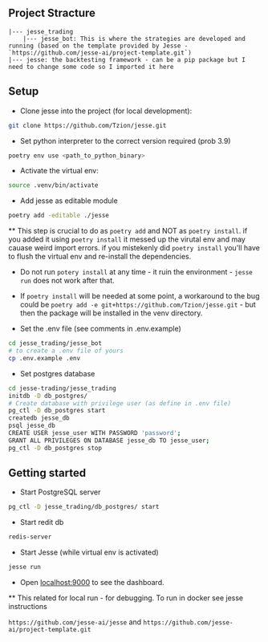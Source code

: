 ## Project Stracture

```
|--- jesse_trading
    |--- jesse_bot: This is where the strategies are developed and running (based on the template provided by Jesse -  `https://github.com/jesse-ai/project-template.git`)
|--- jesse: the backtesting framework - can be a pip package but I need to change some code so I imported it here
```


## Setup

- Clone jesse into the project (for local development):
```sh
git clone https://github.com/Tzion/jesse.git
```

- Set python interpreter to the correct version required (prob 3.9)
```sh 
poetry env use <path_to_python_binary>
```

- Activate the virtual env:
``` sh
source .venv/bin/activate
```

- Add jesse as editable module 
```sh
poetry add -editable ./jesse
```
** This step is crucial to do as `poetry add` and NOT as `poetry install`. if you added it using `poetry install` it messed up the virutal env and may cauase weird import errors. if you mistekenly did `poetry install` you'll have to flush the virtual env and re-install the dependencies.
* Do not run `potery install` at any time - it ruin the environment - `jesse run` does not work after that.

- If `poetry install` will be needed at some point, a workaround to the bug could be `poetry add -e git+https://github.com/Tzion/jesse.git` - but then the package will be installed in the venv directory.

- Set the .env file (see comments in .env.example)
```sh
cd jesse_trading/jesse_bot
# to create a .env file of yours
cp .env.example .env
```
- Set postgres database
``` sh
cd jesse-trading/jesse_trading
initdb -D db_postgres/
# Create database with privilege user (as define in .env file)
pg_ctl -D db_postgres start
createdb jesse_db
psql jesse_db
CREATE USER jesse_user WITH PASSWORD 'password';
GRANT ALL PRIVILEGES ON DATABASE jesse_db TO jesse_user;
pg_ctl -D db_postgres stop
```


## Getting started

- Start PostgreSQL server
```sh
pg_ctl -D jesse_trading/db_postgres/ start
```
- Start redit db
```sh
redis-server
```
- Start Jesse (while virtual env is activated)
```sh
jesse run
```
- Open [localhost:9000](http://localhost:9000) to see the dashboard.

** This related for local run - for debugging. To run in docker see jesse instructions

`https://github.com/jesse-ai/jesse` and `https://github.com/jesse-ai/project-template.git`
